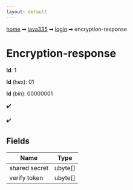 ```yaml
---
layout: default
---
```


[home](/) ➡ [java335](/protocol/java335) ➡ [login](/protocol/java335/login) ➡ encryption-response

# Encryption-response

**Id**: 1

**Id** (hex): 01

**Id** (bin): 00000001

✔️

✔️

## Fields

Name | Type
---|---
shared secret | ubyte[]
verify token | ubyte[]

